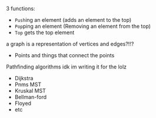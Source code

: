 3 functions:
- `Push`ing an element (adds an element to the top)
- `Pop`ping an element (Removing an element from the top)
- `Top` gets the top element 



a graph is a representation of vertices and edges?!!?
- Points and things that connect the points 


Pathfinding algorithms idk im writing it for the lolz
- Dijkstra
- Pnms MST
- Kruskal MST
- Bellman-ford
- Floyed
- etc 